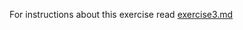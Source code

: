 For instructions about this exercise read [exercise3.md](https://github.com/xebia/microservices-breaking-up-a-monolith/blob/master/src/exercise-queues/exercise3.md)
